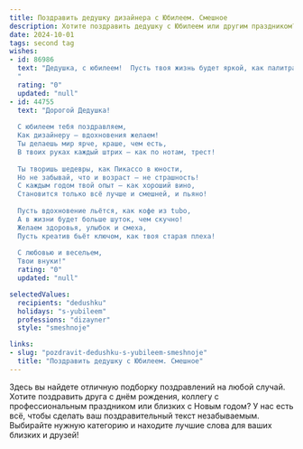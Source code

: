 ```yaml
---
title: Поздравить дедушку дизайнера с Юбилеем. Смешное
description: Хотите поздравить дедушку с Юбилеем или другим праздником? Наш ИИ создаст незабываемое поздравление, а вы обязательно выделитесь среди других.  
date: 2024-10-01
tags: second tag
wishes:
- id: 86986
  text: "Дедушка, с юбилеем!  Пусть твоя жизнь будет яркой, как палитра самых сочных красок, а фантазия — неисчерпаемым источником креативных идей, даже если речь идёт о дизайне борщевого узора на тарелке!  Желаем тебе крепкого здоровья, чтобы хватало сил воплощать все задумки, и лёгкости в жизни — как у пера, рисующего шедевры!  И пусть твой талант дизайнера вдохновляет всех вокруг,  а внуков — на создание новых шедевров из конструктора LEGO!
  "
  rating: "0"
  updated: "null"
- id: 44755
  text: "Дорогой Дедушка!
  
  С юбилеем тебя поздравляем,
  Как дизайнеру — вдохновения желаем!
  Ты делаешь мир ярче, краше, чем есть,
  В твоих руках каждый штрих — как по нотам, трест!
  
  Ты творишь шедевры, как Пикассо в юности,
  Но не забывай, что и возраст — не страшность!
  С каждым годом твой опыт — как хороший вино,
  Становится только всё лучше и смешней, и пьяно!
  
  Пусть вдохновение льётся, как кофе из tubo,
  А в жизни будет больше шуток, чем скучно!
  Желаем здоровья, улыбок и смеха,
  Пусть креатив бьёт ключом, как твоя старая плеха!
  
  С любовью и весельем,
  Твои внуки!"
  rating: "0"
  updated: "null"

selectedValues:
  recipients: "dedushku"
  holidays: "s-yubileem"
  professions: "dizayner"
  style: "smeshnoje"

links:
- slug: "pozdravit-dedushku-s-yubileem-smeshnoje"
  title: "Поздравить дедушку с Юбилеем. Смешное"
---
```


Здесь вы найдете отличную подборку поздравлений на любой случай.
Хотите поздравить друга с днём рождения, коллегу с профессиональным праздником или близких с Новым годом? У нас есть всё, чтобы сделать ваш поздравительный текст незабываемым. Выбирайте нужную категорию и находите лучшие слова для ваших близких и друзей!

